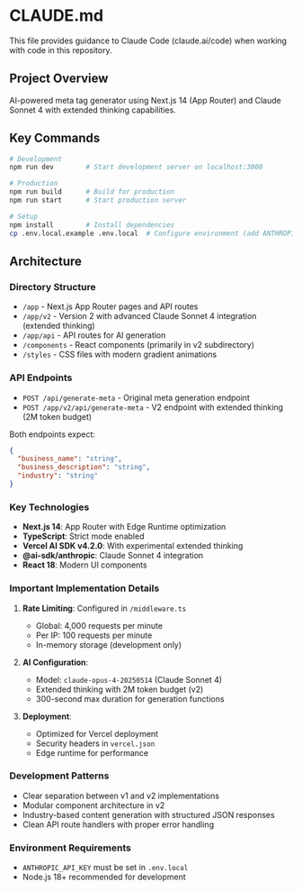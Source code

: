 # CLAUDE.md

This file provides guidance to Claude Code (claude.ai/code) when working with code in this repository.

## Project Overview
AI-powered meta tag generator using Next.js 14 (App Router) and Claude Sonnet 4 with extended thinking capabilities.

## Key Commands
```bash
# Development
npm run dev        # Start development server on localhost:3000

# Production  
npm run build      # Build for production
npm run start      # Start production server

# Setup
npm install        # Install dependencies
cp .env.local.example .env.local  # Configure environment (add ANTHROPIC_API_KEY)
```

## Architecture

### Directory Structure
- `/app` - Next.js App Router pages and API routes
- `/app/v2` - Version 2 with advanced Claude Sonnet 4 integration (extended thinking)
- `/app/api` - API routes for AI generation
- `/components` - React components (primarily in v2 subdirectory)
- `/styles` - CSS files with modern gradient animations

### API Endpoints
- `POST /api/generate-meta` - Original meta generation endpoint
- `POST /app/v2/api/generate-meta` - V2 endpoint with extended thinking (2M token budget)

Both endpoints expect:
```json
{
  "business_name": "string",
  "business_description": "string",
  "industry": "string"
}
```

### Key Technologies
- **Next.js 14**: App Router with Edge Runtime optimization
- **TypeScript**: Strict mode enabled
- **Vercel AI SDK v4.2.0**: With experimental extended thinking
- **@ai-sdk/anthropic**: Claude Sonnet 4 integration
- **React 18**: Modern UI components

### Important Implementation Details

1. **Rate Limiting**: Configured in `/middleware.ts`
   - Global: 4,000 requests per minute
   - Per IP: 100 requests per minute
   - In-memory storage (development only)

2. **AI Configuration**: 
   - Model: `claude-opus-4-20250514` (Claude Sonnet 4)
   - Extended thinking with 2M token budget (v2)
   - 300-second max duration for generation functions

3. **Deployment**:
   - Optimized for Vercel deployment
   - Security headers in `vercel.json`
   - Edge runtime for performance

### Development Patterns
- Clear separation between v1 and v2 implementations
- Modular component architecture in v2
- Industry-based content generation with structured JSON responses
- Clean API route handlers with proper error handling

### Environment Requirements
- `ANTHROPIC_API_KEY` must be set in `.env.local`
- Node.js 18+ recommended for development